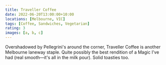 ```yaml
---
title: Traveller Coffee
date: 2022-06-20T13:00:00+10:00
locations: [Melbourne, VIC]
tags: [Coffee, Sandwiches, Vegetarian]
rating: 3
images: [a, b, c]
---
```


Overshadowed by Pellegrini's around the corner, Traveller Coffee is another Melbourne laneway staple. Quite possibly the best rendition of a Magic I've had (real smooth—it's all in the milk pour). Solid toasties too.